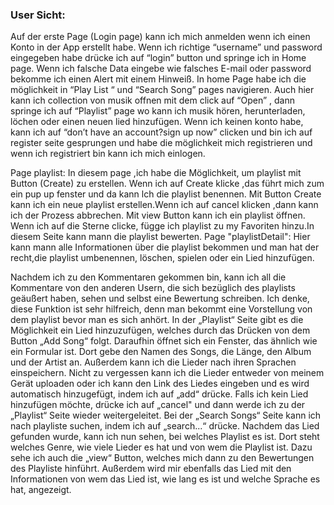 ### User Sicht:

Auf der erste Page (Login page) kann ich mich anmelden wenn ich einen Konto in der App erstellt habe. Wenn ich richtige “username” und password eingegeben habe drücke ich auf “login” button und springe ich in Home page. Wenn ich falsche Data eingebe wie falsches E-mail oder password bekomme ich einen Alert mit einem Hinweiß. In home Page habe ich die möglichkeit in “Play List “ und “Search Song” pages navigieren. Auch hier kann ich collection von musik offnen mit dem click auf “Open” , dann springe ich auf “Playlist” page wo kann ich musik hören, herunterladen, löchen oder einen neuen lied hinzufügen. Wenn ich keinen konto habe, kann ich auf “don’t have an account?sign up now” clicken und bin ich auf register seite gesprungen und habe die möglichkeit mich registrieren und wenn ich registriert bin kann ich mich einlogen.

Page playlist: In diesem page ,ich habe die Möglichkeit, um playlist mit Button (Create) zu erstellen. Wenn ich auf Create klicke ,das führt mich zum ein pup up fenster und da kann lch die playlist benennen. Mit Button Create kann ich ein neue playlist erstellen.Wenn ich auf cancel klicken ,dann kann ich der Prozess abbrechen. Mit view Button kann ich ein playlist öffnen. Wenn ich auf die Sterne clicke, függe ich playlist zu my Favoriten hinzu.In diesem Seite kann mann die playlist bewerten. Page "playlistDetail":  Hier kann mann alle Informationen über die playlist bekommen und man hat der recht,die playlist  umbenennen, löschen, spielen oder ein Lied hinzufügen.

Nachdem ich zu den Kommentaren gekommen bin, kann ich all die Kommentare von den anderen Usern, die sich bezüglich des playlists geäußert haben, sehen und selbst eine Bewertung schreiben. Ich denke, diese Funktion ist sehr hilfreich, denn man bekommt eine Vorstellung von dem playlist bevor man es sich anhört. In der „Playlist“ Seite gibt es die Möglichkeit ein Lied hinzuzufügen, welches durch das Drücken von dem Button „Add Song“ folgt. Daraufhin öffnet sich ein Fenster, das ähnlich wie ein Formular ist. Dort gebe den Namen des Songs, die Länge, den Album und der Artist an. Außerdem kann ich die Lieder nach ihren Sprachen einspeichern. Nicht zu vergessen kann ich die Lieder entweder von meinem Gerät uploaden oder ich kann den Link des Liedes eingeben und es wird automatisch hinzugefügt, indem ich auf „add“ drücke. Falls ich kein Lied hinzufügen möchte, drücke ich auf „cancel" und dann werde ich zu der „Playlist“ Seite wieder weitergeleitet. Bei der „Search Songs“ Seite kann ich nach playliste suchen, indem ich auf „search...“ drücke. Nachdem das Lied gefunden wurde, kann ich nun sehen, bei welches Playlist es ist. Dort steht welches Genre, wie viele Lieder es hat und von wem die Playlist ist. Dazu sehe ich auch die „view“ Button, welches mich dann zu den Bewertungen des Playliste hinführt. Außerdem wird mir ebenfalls das Lied mit den Informationen von wem das Lied ist, wie lang es ist und welche Sprache es hat, angezeigt.
